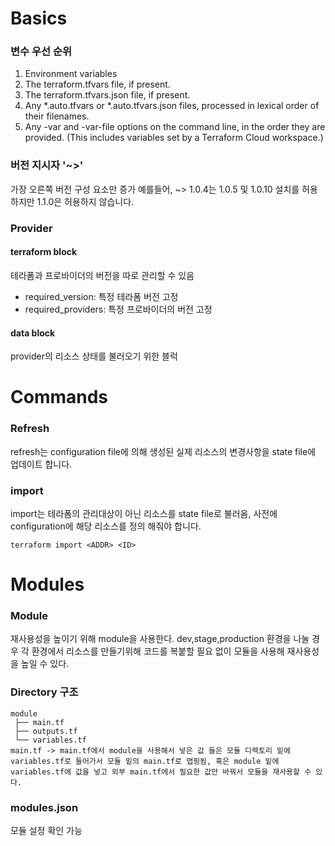 # Basics
### 변수 우선 순위
1. Environment variables
2. The terraform.tfvars file, if present.
3. The terraform.tfvars.json file, if present.
4. Any *.auto.tfvars or *.auto.tfvars.json files, processed in lexical order of their filenames.
5. Any -var and -var-file options on the command line, in the order they are provided. (This includes variables set by a Terraform Cloud workspace.)

### 버전 지시자 '~>'
가장 오른쪽 버전 구성 요소만 증가 예를들어, ~> 1.0.4는 1.0.5 및 1.0.10 설치를 허용하지만 1.1.0은 허용하지 않습니다.

### Provider
#### terraform block
테라폼과 프로바이더의 버전을 따로 관리할 수 있음
- required_version: 특정 테라폼 버전 고정
- required_providers: 특정 프로바이더의 버전 고정

#### data block
provider의 리소스 상태를 불러오기 위한 블럭

# Commands
### Refresh
refresh는 configuration file에 의해 생성된 실제 리소스의 변경사항을 state file에 업데이트 합니다.
### import
import는 테라폼의 관리대상이 아닌 리소스를 state file로 불러옴, 사전에 configuration에 해당 리소스를 정의 해줘야 합니다.
```
terraform import <ADDR> <ID>
```

# Modules
### Module
재사용성을 높이기 위해 module을 사용한다. dev,stage,production 환경을 나눌 경우 각 환경에서 리소스를 만들기위해 코드를 복붙할 필요 없이 모듈을 사용해 재사용성을 높일 수 있다.
### Directory 구조
```
module
 ├── main.tf
 ├── outputs.tf
 └── variables.tf
main.tf -> main.tf에서 module을 사용해서 넣은 값 들은 모듈 디렉토리 밑에 variables.tf로 들어가서 모듈 밑의 main.tf로 맵핑됨, 혹은 module 밑에 variables.tf에 값을 넣고 외부 main.tf에서 필요한 값만 바꿔서 모듈을 재사용할 수 있다.
```
### modules.json
모듈 설정 확인 가능

